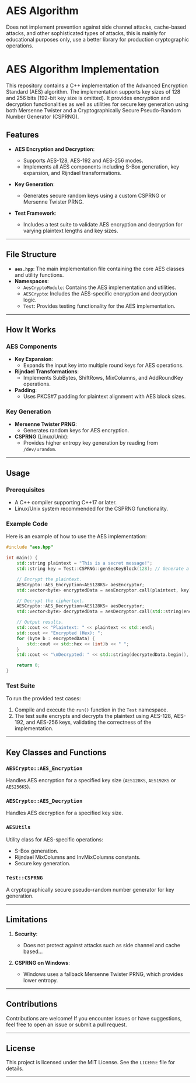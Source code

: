 # AES Algorithm

Does not implement prevention against side channel attacks, cache-based attacks, and other sophisticated types of attacks, this is mainly for educational purposes only, use a better library for production cryptographic operations.


# AES Algorithm Implementation

This repository contains a C++ implementation of the Advanced Encryption Standard (AES) algorithm. The implementation supports key sizes of 128 and 256 bits (192-bit key size is omitted). It provides encryption and decryption functionalities as well as utilities for secure key generation using both Mersenne Twister and a Cryptographically Secure Pseudo-Random Number Generator (CSPRNG).

## Features

- **AES Encryption and Decryption**:
  - Supports AES-128, AES-192 and AES-256 modes.
  - Implements all AES components including S-Box generation, key expansion, and Rijndael transformations.
  
- **Key Generation**:
  - Generates secure random keys using a custom CSPRNG or Mersenne Twister PRNG.
  
- **Test Framework**:
  - Includes a test suite to validate AES encryption and decryption for varying plaintext lengths and key sizes.

---

## File Structure

- **`aes.hpp`**: The main implementation file containing the core AES classes and utility functions.
- **Namespaces**:
  - `AesCryptoModule`: Contains the AES implementation and utilities.
  - `AESCrypto`: Includes the AES-specific encryption and decryption logic.
  - `Test`: Provides testing functionality for the AES implementation.

---

## How It Works

### AES Components

- **Key Expansion**:
  - Expands the input key into multiple round keys for AES operations.
- **Rijndael Transformations**:
  - Implements SubBytes, ShiftRows, MixColumns, and AddRoundKey operations.
- **Padding**:
  - Uses PKCS#7 padding for plaintext alignment with AES block sizes.

### Key Generation

- **Mersenne Twister PRNG**:
  - Generates random keys for AES encryption.
- **CSPRNG** (Linux/Unix):
  - Provides higher entropy key generation by reading from `/dev/urandom`.

---

## Usage

### Prerequisites

- A C++ compiler supporting C++17 or later.
- Linux/Unix system recommended for the CSPRNG functionality.

### Example Code

Here is an example of how to use the AES implementation:

```cpp
#include "aes.hpp"

int main() {
    std::string plaintext = "This is a secret message!";
    std::string key = Test::CSPRNG::genSecKeyBlock(128); // Generate a 128-bit AES key.

    // Encrypt the plaintext.
    AESCrypto::AES_Encryption<AES128KS> aesEncryptor;
    std::vector<byte> encryptedData = aesEncryptor.call(plaintext, key);

    // Decrypt the ciphertext.
    AESCrypto::AES_Decryption<AES128KS> aesDecryptor;
    std::vector<byte> decryptedData = aesDecryptor.call(std::string(encryptedData.begin(), encryptedData.end()), key);

    // Output results.
    std::cout << "Plaintext: " << plaintext << std::endl;
    std::cout << "Encrypted (Hex): ";
    for (byte b : encryptedData) {
        std::cout << std::hex << (int)b << " ";
    }
    std::cout << "\nDecrypted: " << std::string(decryptedData.begin(), decryptedData.end()) << std::endl;

    return 0;
}
```

### Test Suite

To run the provided test cases:

1. Compile and execute the `run()` function in the `Test` namespace.
2. The test suite encrypts and decrypts the plaintext using AES-128, AES-192, and AES-256 keys, validating the correctness of the implementation.

---

## Key Classes and Functions

### `AESCrypto::AES_Encryption`
Handles AES encryption for a specified key size (`AES128KS`, `AES192KS` or `AES256KS`).

### `AESCrypto::AES_Decryption`
Handles AES decryption for a specified key size.

### `AESUtils`
Utility class for AES-specific operations:
- S-Box generation.
- Rijndael MixColumns and InvMixColumns constants.
- Secure key generation.

### `Test::CSPRNG`
A cryptographically secure pseudo-random number generator for key generation.

---

## Limitations

1. **Security**:
   - Does not protect against attacks such as side channel and cache based...
   
2. **CSPRNG on Windows**:
   - Windows uses a fallback Mersenne Twister PRNG, which provides lower entropy.

---

## Contributions

Contributions are welcome! If you encounter issues or have suggestions, feel free to open an issue or submit a pull request.

---

## License

This project is licensed under the MIT License. See the `LICENSE` file for details.

---
